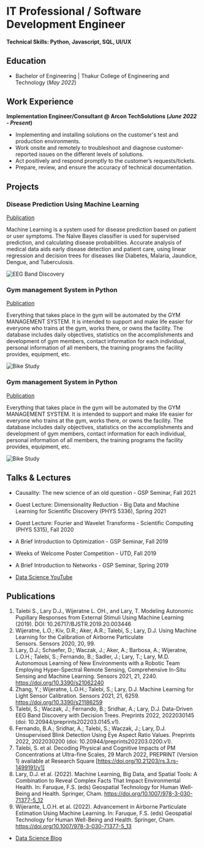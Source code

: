 # IT Professional / Software Development Engineer

#### Technical Skills: Python, Javascript, SQL, UI/UX

## Education
- Bachelor of Engineering | Thakur College of Engineering and Technology (_May 2022_)								       		

## Work Experience
**Implementation Engineer/Consultant @ Arcon TechSolutions (_June 2022 - Present_)**
- Implementing and installing solutions on the customer's test and production environments.
- Work onsite and remotely to troubleshoot and diagnose customer-reported issues on the different levels of solutions.
- Act positively and respond promptly to the customer’s requests/tickets.
- Prepare, review, and ensure the accuracy of technical documentation.

## Projects
### Disease Prediction Using Machine Learning
[Publication](https://www.mdpi.com/1424-8220/22/8/3048)

Machine Learning is a system used for disease prediction based on patient or user symptoms. The Naïve Bayes classifier is used for supervised prediction, and calculating disease probabilities. Accurate analysis of medical data aids early disease detection and patient care, using linear regression and decision trees for diseases like Diabetes, Malaria, Jaundice, Dengue, and Tuberculosis.

![EEG Band Discovery](/assets/img/eeg_band_discovery.jpeg)

### Gym management System in Python
[Publication](https://www.mdpi.com/1424-8220/22/11/4240)

Everything that takes place in the gym will be automated by the GYM MANAGEMENT SYSTEM. It is intended to support and make life easier for everyone who trains at the gym, works there, or owns the facility. The database includes daily objectives, statistics on the accomplishments and development of gym members, contact information for each individual, personal information of all members, the training programs the facility provides, equipment, etc.

![Bike Study](/assets/img/bike_study.jpeg)

### Gym management System in Python
[Publication](https://www.mdpi.com/1424-8220/22/11/4240)

Everything that takes place in the gym will be automated by the GYM MANAGEMENT SYSTEM. It is intended to support and make life easier for everyone who trains at the gym, works there, or owns the facility. The database includes daily objectives, statistics on the accomplishments and development of gym members, contact information for each individual, personal information of all members, the training programs the facility provides, equipment, etc.

![Bike Study](/assets/img/bike_study.jpeg)

## Talks & Lectures
- Causality: The new science of an old question - GSP Seminar, Fall 2021
- Guest Lecture: Dimensionality Reduction - Big Data and Machine Learning for Scientific Discovery (PHYS 5336), Spring 2021
- Guest Lecture: Fourier and Wavelet Transforms - Scientific Computing (PHYS 5315), Fall 2020
- A Brief Introduction to Optimization - GSP Seminar, Fall 2019
- Weeks of Welcome Poster Competition - UTD, Fall 2019
- A Brief Introduction to Networks - GSP Seminar, Spring 2019

- [Data Science YouTube](https://www.youtube.com/channel/UCa9gErQ9AE5jT2DZLjXBIdA)

## Publications
1. Talebi S., Lary D.J., Wijeratne L. OH., and Lary, T. Modeling Autonomic Pupillary Responses from External Stimuli Using Machine Learning (2019). DOI: 10.26717/BJSTR.2019.20.003446
2. Wijeratne, L.O.; Kiv, D.R.; Aker, A.R.; Talebi, S.; Lary, D.J. Using Machine Learning for the Calibration of Airborne Particulate Sensors. Sensors 2020, 20, 99.
3. Lary, D.J.; Schaefer, D.; Waczak, J.; Aker, A.; Barbosa, A.; Wijeratne, L.O.H.; Talebi, S.; Fernando, B.; Sadler, J.; Lary, T.; Lary, M.D. Autonomous Learning of New Environments with a Robotic Team Employing Hyper-Spectral Remote Sensing, Comprehensive In-Situ Sensing and Machine Learning. Sensors 2021, 21, 2240. https://doi.org/10.3390/s21062240
4. Zhang, Y.; Wijeratne, L.O.H.; Talebi, S.; Lary, D.J. Machine Learning for Light Sensor Calibration. Sensors 2021, 21, 6259. https://doi.org/10.3390/s21186259
5. Talebi, S.; Waczak, J.; Fernando, B.; Sridhar, A.; Lary, D.J. Data-Driven EEG Band Discovery with Decision Trees. Preprints 2022, 2022030145 (doi: 10.20944/preprints202203.0145.v1).
6. Fernando, B.A.; Sridhar, A.; Talebi, S.; Waczak, J.; Lary, D.J. Unsupervised Blink Detection Using Eye Aspect Ratio Values. Preprints 2022, 2022030200 (doi: 10.20944/preprints202203.0200.v1).
7. Talebi, S. et al. Decoding Physical and Cognitive Impacts of PM Concentrations at Ultra-fine Scales, 29 March 2022, PREPRINT (Version 1) available at Research Square [https://doi.org/10.21203/rs.3.rs-1499191/v1]
8. Lary, D.J. et al. (2022). Machine Learning, Big Data, and Spatial Tools: A Combination to Reveal Complex Facts That Impact Environmental Health. In: Faruque, F.S. (eds) Geospatial Technology for Human Well-Being and Health. Springer, Cham. https://doi.org/10.1007/978-3-030-71377-5_12
9. Wijerante, L.O.H. et al. (2022). Advancement in Airborne Particulate Estimation Using Machine Learning. In: Faruque, F.S. (eds) Geospatial Technology for Human Well-Being and Health. Springer, Cham. https://doi.org/10.1007/978-3-030-71377-5_13

- [Data Science Blog](https://medium.com/@shawhin)
